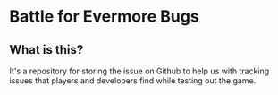# Battle for Evermore Bugs

## What is this?

It's a repository for storing the issue on Github to help us with tracking issues that players and developers find while testing out the game.
